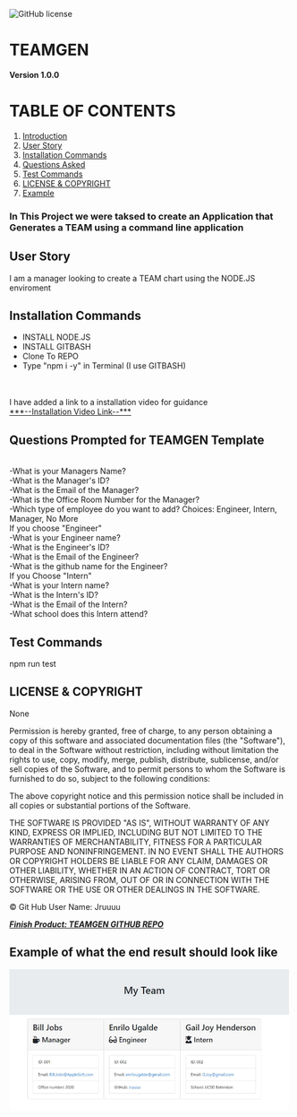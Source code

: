 ![GitHub license](https://img.shields.io/badge/license-None-blue.svg)
# TEAMGEN
**Version 1.0.0**
# TABLE OF CONTENTS
1. [Introduction](#introduction)
2. [User Story](#user)
3. [Installation Commands](#installation)
4. [Questions Asked](#questions)
5. [Test Commands](#test)
6. [LICENSE & COPYRIGHT](#license)
7. [Example](#example)

### In This Project <a name="introduction"></a> we were taksed to create an Application that Generates a TEAM using a command line application
## User Story <a name="user"></a>
I am a manager  looking to create a TEAM chart using the NODE.JS enviroment 
## Installation Commands  
- INSTALL NODE.JS
- INSTALL GITBASH
- Clone To REPO
- Type "npm i -y" in Terminal  (I use GITBASH)
<br>
<br>
I have added a link to a installation video for guidance
<br>
<a href="">***--Installation Video Link--***</a>
<br>

## Questions Prompted for TEAMGEN Template <a name="questions"></a>

<br>
-What is your Managers Name?<br>
-What is the Manager's ID?<br>
-What is the Email of the Manager?<br>
-What is the Office Room Number for the Manager?<br>
-Which type of employee do you want to add? Choices: Engineer, Intern, Manager, No More<br>
If you choose "Engineer"<br>
-What is your Engineer name?<br>
-What is the Engineer's ID?<br>
-What is the Email of the Engineer?<br>
-What is the github name for the Engineer?<br>
If you Choose "Intern"<br>
-What is your Intern name?<br>
-What is the Intern's ID?<br>
-What is the Email of the Intern?<br>
-What school does this Intern attend?<br>

## Test Commands <a name="test"></a>
npm run test

## LICENSE & COPYRIGHT <a name="license"></a>
None


Permission is hereby granted, free of charge, to any person obtaining a copy
of this software and associated documentation files (the "Software"), to deal
in the Software without restriction, including without limitation the rights
to use, copy, modify, merge, publish, distribute, sublicense, and/or sell
copies of the Software, and to permit persons to whom the Software is
furnished to do so, subject to the following conditions:

The above copyright notice and this permission notice shall be included in
all copies or substantial portions of the Software.

THE SOFTWARE IS PROVIDED "AS IS", WITHOUT WARRANTY OF ANY KIND, EXPRESS OR
IMPLIED, INCLUDING BUT NOT LIMITED TO THE WARRANTIES OF MERCHANTABILITY,
FITNESS FOR A PARTICULAR PURPOSE AND NONINFRINGEMENT. IN NO EVENT SHALL THE
AUTHORS OR COPYRIGHT HOLDERS BE LIABLE FOR ANY CLAIM, DAMAGES OR OTHER
LIABILITY, WHETHER IN AN ACTION OF CONTRACT, TORT OR OTHERWISE, ARISING FROM,
OUT OF OR IN CONNECTION WITH THE SOFTWARE OR THE USE OR OTHER DEALINGS IN
THE SOFTWARE.



&copy; Git Hub User Name: Jruuuu

<a href="https://github.com/Jruuuu/teamgen/">***Finish Product: TEAMGEN GITHUB REPO***</a>

## Example of what the end result should look like <a name="example"></a>

  <img src="media\images\teamgenscreenshot.JPG" alt="TEAMGEN HTML SCREENSHOT" width="500px" height="250px"/>
  
  
  
  
  
  
  
  

